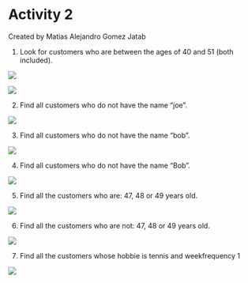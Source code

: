 # Activity 2
Created by Matias Alejandro Gomez Jatab

1. Look for customers who are between the ages of 40 and 51 (both included).

![](https://i.imgur.com/Dt9F9NQ.png)

![](https://i.imgur.com/8ue3NvT.png)

2. Find all customers who do not have the name “joe”.

![](https://i.imgur.com/xsWgYDq.png)

3. Find all customers who do not have the name “bob”.

![](https://i.imgur.com/b1GomFm.png)

4. Find all customers who do not have the name “Bob”.

![](https://i.imgur.com/scz9zph.png)

5. Find all the customers who are: 47, 48 or 49 years old.

![](https://i.imgur.com/XsS7Vp2.png)

6. Find all the customers who are not: 47, 48 or 49 years old.

![](https://i.imgur.com/N2i5xaN.png)

7. Find all the customers whose hobbie is tennis and weekfrequency 1

![](https://i.imgur.com/xLP6got.png)
